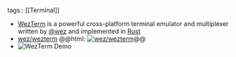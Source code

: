 tags:: [[Terminal]]

- [WezTerm](https://wezfurlong.org/wezterm/) is a powerful cross-platform terminal emulator and multiplexer written by [](https://github.com/wez/)[@wez](https://github.com/wez) and implemented in [Rust](https://www.rust-lang.org/)
- [wez/wezterm](https://github.com/wez/wezterm)
  @@html: <a href="https://github.com/wez/wezterm/"><img src="https://github-readme-stats-astronomer.vercel.app/api/pin/?username=wez&repo=wezterm&theme=tokyonight" alt="wez/wezterm"/></a>@@
- ![WezTerm Demo](https://wezfurlong.org/wezterm/screenshots/wezterm-vday-screenshot.png)